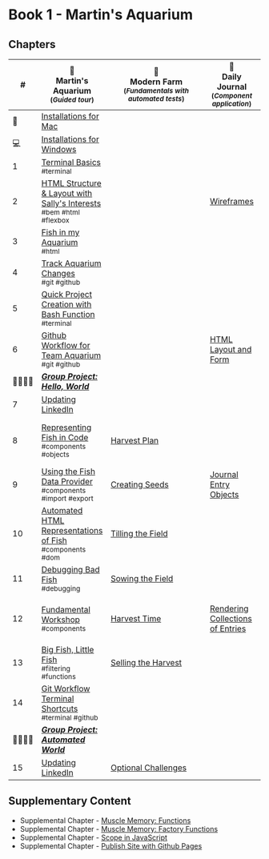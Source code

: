 # Book 1 - Martin's Aquarium

## Chapters

| # | 🐠 <br/> Martin's Aquarium <br/><sub>(_Guided tour_)</sub> | &nbsp;&nbsp;&nbsp;&nbsp;&nbsp;&nbsp;&nbsp;&nbsp;&nbsp;🚜&nbsp;&nbsp;&nbsp;&nbsp;&nbsp;&nbsp;&nbsp;&nbsp;&nbsp;<br/>&nbsp;&nbsp;&nbsp;&nbsp;&nbsp;&nbsp;&nbsp;&nbsp;&nbsp;Modern&nbsp;Farm&nbsp;&nbsp;&nbsp;&nbsp;&nbsp;&nbsp;&nbsp;&nbsp;&nbsp; <br/><sub>(_Fundamentals with <br/>automated tests_)</sub> | 📔 <br/> Daily Journal <br/><sub>(_Component application_)</sub> | 📝 <br/> Dotard &amp; Simbleton<br/><sub>(_Array methods_)</sub> |
|--|--|---|---|---|
| 🍎 | [Installations for Mac](./chapters/GETTING_STARTED_MAC.md) | | | |
| 💻 | [Installations for Windows](./chapters/GETTING_STARTED_WINDOWS.md) |  |  |  |
| 1 | [Terminal Basics](./chapters/CLI_BASICS.md) <br/> <sub style="font-size:0.85rem;">#terminal</sub> |  |  | |
| 2 | [HTML Structure &amp; Layout with Sally's Interests](./chapters/HTML_COMPONENTS.md) <br/> <sub style="font-size:0.85rem;">#bem #html #flexbox</sub> |  | [Wireframes](./chapters/DAILY_JOURNAL_WIREFRAME.md) |  |
| 3 | [Fish in my Aquarium](./chapters/HTML_AQUARIUM.md) <br/> <sub style="font-size:0.85rem;">#html</sub> |  |  |  |
| 4 | [Track Aquarium Changes](./chapters/GIT_BASICS.md) <br/> <sub style="font-size:0.85rem;">#git #github</sub> |  |  |  |
| 5 | [Quick Project Creation with Bash Function](./chapters/BASH_HELPERS.md) <br/> <sub style="font-size:0.85rem;">#terminal</sub> |  |  |  |
| 6 | [Github Workflow for Team Aquarium](./chapters/GIT_WORKFLOW.md) <br/> <sub style="font-size:0.85rem;">#git #github</sub> |  | [HTML Layout and Form](./chapters/DAILY_JOURNAL_STATIC_LAYOUT.md) |  |
| 👨‍👨‍👦‍👦 | [**_Group Project: Hello, World_**](./chapters/HELLO_WORLD.md) |  |  |  |
| 7 | [Updating LinkedIn](./chapters/LINKEDIN_HELLO_WORLD.md) |  |  |
| 8 | [Representing Fish in Code](./chapters/BASIC_DATA_STRUCTURES.md) <br/> <sub style="font-size:0.85rem;">#components #objects</sub> | [Harvest Plan](./chapters/MF_INSTALL_PLAN.md) |  | [Doris' Company List](./chapters/DS_INTRO.md) <br/> <sub style="font-size:0.85rem;">#arrays #foreach</sub> |
| 9 | [Using the Fish Data Provider](./chapters/EXPORTING_FISH.md) <br/> <sub style="font-size:0.85rem;">#components #import #export</sub> | [Creating Seeds](./chapters/MF_SEED_MODULES.md) | [Journal Entry Objects](./chapters/DAILY_JOURNAL_OBJECT_DOM.md) |  |
| 10 | [Automated HTML Representations of Fish](./chapters/CREATING_FISH_COMPONENTS.md) <br/> <sub style="font-size:0.85rem;">#components #dom</sub> | [Tilling the Field](./chapters/MF_FIELD.md) |  | [Listing New York Companies](./chapters/DS_FILTER.md) <br/> <sub style="font-size:0.85rem;">#arrays #filter</sub> |
| 11 | [Debugging Bad Fish](./chapters/DEBUG_THE_AQUARIUM.md)  <br/> <sub style="font-size:0.85rem;">#debugging</sub>| [Sowing the Field](./chapters/MF_SOWING.md) |  |  |
| 12 | [Fundamental Workshop](./chapters/COMPONENTS_WORKSHOP.md) <br/> <sub style="font-size:0.85rem;">#components</sub> | [Harvest Time](./chapters/MF_HARVEST.md) | [Rendering Collections of Entries](./chapters/DAILY_JOURNAL_DATA_DOM.md) | [Listing Purchasing Agents](./chapters/DS_LISTING_AGENTS.md) <br/> <sub style="font-size:0.85rem;">#arrays #map</sub> |
| 13 | [Big Fish, Little Fish](./chapters/FILTERING_FISH.md) <br/> <sub style="font-size:0.85rem;">#filtering #functions</sub> | [Selling the Harvest](./chapters/MF_RENDER_HARVEST.md) |  | [Finding Companies](./chapters/DS_FIND_COMPANY.md) <br/> <sub style="font-size:0.85rem;">#arrays #find</sub> |
| 14 | [Git Workflow Terminal Shortcuts](./chapters/GIT_CLI_SHORTCUTS.md) <br/> <sub style="font-size:0.85rem;">#terminal #github</sub> |  |  |  |
| 👨‍👨‍👦‍👦 | [**_Group Project: Automated World_**](./chapters/AUTO_WORLD.md) |  |  |  |
| 15 | [Updating LinkedIn](./chapters/LINKEDIN_HELLO_WORLD_DEUX.md) | [Optional Challenges](./chapters/MF_CHALLENGES.md) |  |  |

## Supplementary Content

* Supplemental Chapter - [Muscle Memory: Functions](./chapters/FUNCTION_PRACTICE.md)
* Supplemental Chapter - [Muscle Memory: Factory Functions](./chapters/FACTORY_FUNCTIONS.md)
* Supplemental Chapter - [Scope in JavaScript](./chapters/JS_SCOPE.md)
* Supplemental Chapter - [Publish Site with Github Pages](./chapters/GITHUB_PAGES.md)

